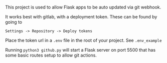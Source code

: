 This project is used to allow Flask apps to be auto updated via git webhook. 

It works best with gitlab, with a deployment token. These can be found by going to

`Settings -> Repository -> Deploy tokens`

Place the token url in a `.env` file in the root of your project. See `.env_example`

Running `python3 github.py` will start a Flask server on port 5500 that has some basic routes setup to allow git actions.